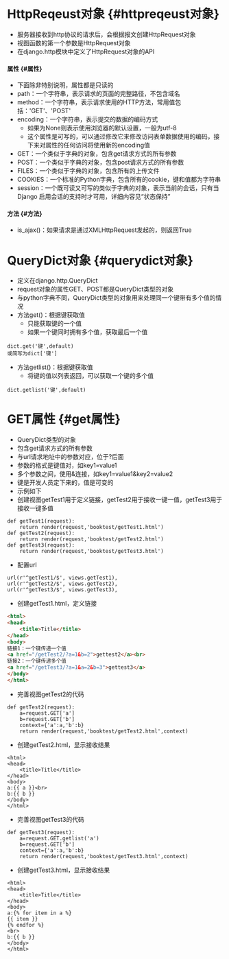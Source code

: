 # HttpReqeust对象 {#httpreqeust对象}

* 服务器接收到http协议的请求后，会根据报文创建HttpRequest对象
* 视图函数的第一个参数是HttpRequest对象
* 在django.http模块中定义了HttpRequest对象的API

#### 属性 {#属性}

* 下面除非特别说明，属性都是只读的
* path：一个字符串，表示请求的页面的完整路径，不包含域名
* method：一个字符串，表示请求使用的HTTP方法，常用值包括：'GET'、'POST'
* encoding：一个字符串，表示提交的数据的编码方式
  * 如果为None则表示使用浏览器的默认设置，一般为utf-8
  * 这个属性是可写的，可以通过修改它来修改访问表单数据使用的编码，接下来对属性的任何访问将使用新的encoding值
* GET：一个类似于字典的对象，包含get请求方式的所有参数
* POST：一个类似于字典的对象，包含post请求方式的所有参数
* FILES：一个类似于字典的对象，包含所有的上传文件
* COOKIES：一个标准的Python字典，包含所有的cookie，键和值都为字符串
* session：一个既可读又可写的类似于字典的对象，表示当前的会话，只有当Django 启用会话的支持时才可用，详细内容见“状态保持”

#### 方法 {#方法}

* is\_ajax\(\)：如果请求是通过XMLHttpRequest发起的，则返回True

# QueryDict对象 {#querydict对象}

* 定义在django.http.QueryDict
* request对象的属性GET、POST都是QueryDict类型的对象
* 与python字典不同，QueryDict类型的对象用来处理同一个键带有多个值的情况
* 方法get\(\)：根据键获取值
  * 只能获取键的一个值
  * 如果一个键同时拥有多个值，获取最后一个值

```
dict.get('键',default)
或简写为dict['键']

```

* 方法getlist\(\)：根据键获取值
  * 将键的值以列表返回，可以获取一个键的多个值

```
dict.getlist('键',default)
```



# GET属性 {#get属性}

* QueryDict类型的对象
* 包含get请求方式的所有参数
* 与url请求地址中的参数对应，位于?后面
* 参数的格式是键值对，如key1=value1
* 多个参数之间，使用&连接，如key1=value1&key2=value2
* 键是开发人员定下来的，值是可变的
* 示例如下
* 创建视图getTest1用于定义链接，getTest2用于接收一键一值，getTest3用于接收一键多值

```
def getTest1(request):
    return render(request,'booktest/getTest1.html')
def getTest2(request):
    return render(request,'booktest/getTest2.html')
def getTest3(request):
    return render(request,'booktest/getTest3.html')

```

* 配置url

```
url(r'^getTest1/$', views.getTest1),
url(r'^getTest2/$', views.getTest2),
url(r'^getTest3/$', views.getTest3),

```

* 创建getTest1.html，定义链接

```html
<html>
<head>
    <title>Title</title>
</head>
<body>
链接1：一个键传递一个值
<a href="/getTest2/?a=1&b=2">gettest2</a><br>
链接2：一个键传递多个值
<a href="/getTest3/?a=1&a=2&b=3">gettest3</a>
</body>
</html>
```

* 完善视图getTest2的代码

```
def getTest2(request):
    a=request.GET['a']
    b=request.GET['b']
    context={'a':a,'b':b}
    return render(request,'booktest/getTest2.html',context)

```

* 创建getTest2.html，显示接收结果

```
<html>
<head>
    <title>Title</title>
</head>
<body>
a:{{ a }}<br>
b:{{ b }}
</body>
</html>
```

* 完善视图getTest3的代码

```
def getTest3(request):
    a=request.GET.getlist('a')
    b=request.GET['b']
    context={'a':a,'b':b}
    return render(request,'booktest/getTest3.html',context)

```

* 创建getTest3.html，显示接收结果

```
<html>
<head>
    <title>Title</title>
</head>
<body>
a:{% for item in a %}
{{ item }}
{% endfor %}
<br>
b:{{ b }}
</body>
</html>
```



